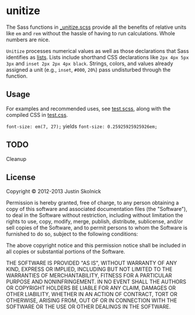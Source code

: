 unitize
=======

The Sass functions in [_unitize.scss](https://github.com/justinskolnick/unitize/blob/master/_unitize.scss) provide all the benefits of relative units like `em` and `rem` without the hassle of having to run calculations. Whole numbers are nice.

`Unitize` processes numerical values as well as those declarations that Sass identifies as [lists](http://sass-lang.com/docs/yardoc/file.SASS_REFERENCE.html#lists). Lists include shorthand CSS declarations like `2px 4px 5px 3px` and `inset 2px 2px 4px black`. Strings, colors, and values already assigned a unit (e.g., `inset`, `#000`, `20%`) pass undisturbed through the function.

## Usage

For examples and recommended uses, see [test.scss](https://github.com/justinskolnick/unitize/blob/master/test.scss), along with the compiled CSS in [test.css](https://github.com/justinskolnick/unitize/blob/master/test.css).

`font-size: em(7, 27);` yields `font-size: 0.25925925925926em;`

## TODO

Cleanup

## License

Copyright © 2012-2013 Justin Skolnick

Permission is hereby granted, free of charge, to any person obtaining a copy of this software and associated documentation files (the "Software"), to deal in the Software without restriction, including without limitation the rights to use, copy, modify, merge, publish, distribute, sublicense, and/or sell copies of the Software, and to permit persons to whom the Software is furnished to do so, subject to the following conditions:

The above copyright notice and this permission notice shall be included in all copies or substantial portions of the Software.

THE SOFTWARE IS PROVIDED "AS IS", WITHOUT WARRANTY OF ANY KIND, EXPRESS OR IMPLIED, INCLUDING BUT NOT LIMITED TO THE WARRANTIES OF MERCHANTABILITY, FITNESS FOR A PARTICULAR PURPOSE AND NONINFRINGEMENT. IN NO EVENT SHALL THE AUTHORS OR COPYRIGHT HOLDERS BE LIABLE FOR ANY CLAIM, DAMAGES OR OTHER LIABILITY, WHETHER IN AN ACTION OF CONTRACT, TORT OR OTHERWISE, ARISING FROM, OUT OF OR IN CONNECTION WITH THE SOFTWARE OR THE USE OR OTHER DEALINGS IN THE SOFTWARE.
